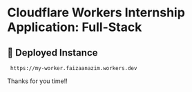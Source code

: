 # Cloudflare Workers Internship Application: Full-Stack

## 💫 Deployed Instance
  
     https://my-worker.faizaanazim.workers.dev
   

Thanks for you time!!
